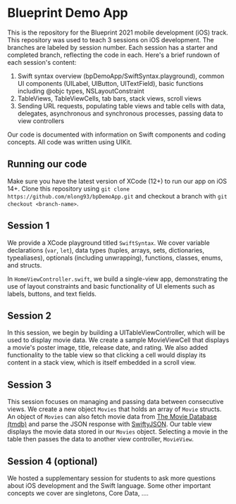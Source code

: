 # Blueprint Demo App
 
This is the repository for the Blueprint 2021 mobile development (iOS) track. This repository was used to teach 3 sessions on iOS development. The branches are labeled by session number. Each session has a starter and completed branch, reflecting the code in each. Here's a brief rundown of each session's content:

1. Swift syntax overview (bpDemoApp/SwiftSyntax.playground), common UI components (UILabel, UIButton, UITextField), basic functions including @objc types, NSLayoutConstraint
2. TableViews, TableViewCells, tab bars, stack views, scroll views
3. Sending URL requests, populating table views and table cells with data, delegates, asynchronous and synchronous processes, passing data to view controllers

Our code is documented with information on Swift components and coding concepts. All code was written using UIKit.

## Running our code
Make sure you have the latest version of XCode (12+) to run our app on iOS 14+. Clone this repository using `git clone https://github.com/mlong93/bpDemoApp.git` and checkout a branch with `git checkout <branch-name>`. 

## Session 1
We provide a XCode playground titled `SwiftSyntax`. We cover variable declarations (`var`, `let`), data types (tuples, arrays, sets, dictionaries, typealiases), optionals (including unwrapping), functions, classes, enums, and structs.

In `HomeViewController.swift`, we build a single-view app, demonstrating the use of layout constraints and basic functionality of UI elements such as labels, buttons, and text fields.

## Session 2
In this session, we begin by building a UITableViewController, which will be used to display movie data. We create a sample MovieViewCell that displays a movie's poster image, title, release date, and rating. We also added functionality to the table view so that clicking a cell would display its content in a stack view, which is itself embedded in a scroll view.

## Session 3
This session focuses on managing and passing data between consecutive views. We create a new object `Movies` that holds an array of `Movie` structs. An object of `Movies` can also fetch movie data from [The Movie Database (tmdb)](https://www.themoviedb.org) and parse the JSON response with [SwiftyJSON](https://github.com/SwiftyJSON/SwiftyJSON). Our table view displays the movie data stored in our `Movies` object. Selecting a movie in the table then passes the data to another view controller, `MovieView`.

## Session 4 (optional)
We hosted a supplementary session for students to ask more questions about iOS development and the Swift language. Some other important concepts we cover are singletons, Core Data, ....
